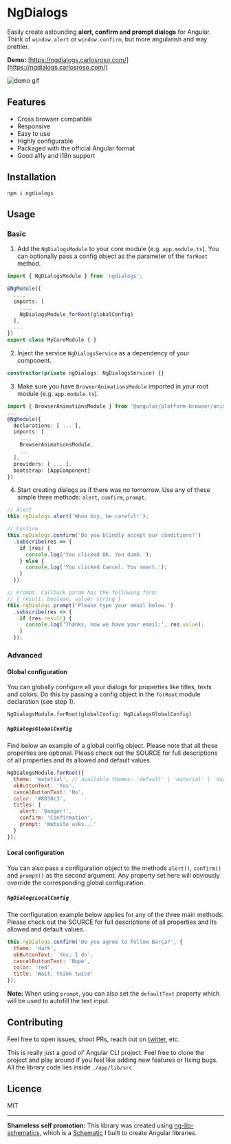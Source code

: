 # NgDialogs

Easily create astounding **alert, confirm and prompt dialogs** for Angular. Think of `window.alert` or `window.confirm`, but more angularish and way prettier.

**Demo:** [https://ngdialogs.carlosroso.com/](https://ngdialogs.carlosroso.com/)

![demo gif](https://user-images.githubusercontent.com/3689856/36462314-a970271a-1690-11e8-9949-183e0ce3bf54.gif)

## Features

- Cross browser compatible
- Responsive
- Easy to use
- Highly configurable
- Packaged with the official Angular format
- Good a11y and i18n support

## Installation

```
npm i ngdialogs
```

## Usage

### Basic

1. Add the `NgDialogsModule` to your core module (e.g. `app.module.ts`). You can optionally
pass a config object as the parameter of the `forRoot` method.

```typescript
import { NgDialogsModule } from 'ngdialogs';

@NgModule({
  ...,
  imports: [
    ...,
    NgDialogsModule.forRoot(globalConfig)
  ],
  ...
})
export class MyCoreModule { }
```

2. Inject the service `NgDialogsService` as a dependency of your component.

```typescript
constructor(private ngDialogs: NgDialogsService) {}
```

3. Make sure you have `BrowserAnimationsModule` imported in your root module (e.g. `app.module.ts`).

```typescript
import { BrowserAnimationsModule } from '@angular/platform-browser/animations';
...
@NgModule({
  declarations: [ ... ],
  imports: [
    ...,
    BrowserAnimationsModule,
    ...
  ],
  providers: [ ... ],
  bootstrap: [AppComponent]
})
```

4. Start creating dialogs as if there was no tomorrow. 
  Use any of these simple three methods: `alert`, `confirm`, `prompt`.

```typescript
// Alert
this.ngDialogs.alert('Whoa boy, be careful!');

// Confirm
this.ngDialogs.confirm('Do you blindly accept our conditions?')
  .subscribe(res => {
    if (res) {
      console.log('You clicked OK. You dumb.');
    } else {
      console.log('You clicked Cancel. You smart.');
    }
  });

// Prompt. Callback param has the following form:
// { result: boolean, value: string }
this.ngDialogs.prompt('Please type your email below.')
  .subscribe(res => {
    if (res.result) {
      console.log('Thanks, now we have your email:', res.value);
    }
  });

```

### Advanced

#### Global configuration

You can globally configure all your dialogs for properties like titles, texts and colors. Do this
by passing a config object in the `forRoot` module declaration (see step 1).

```
NgDialogsModule.forRoot(globalConfig: NgDialogsGlobalConfig)
``` 

##### `NgDialogsGlobalConfig`

Find below an example of a global config object. Please note that all these properties are
optional. Please check out the SOURCE for full descriptions of all properties and 
its allowed and default values.

```javascript
NgDialogsModule.forRoot({
  theme: 'material', // available themes: 'default' | 'material' | 'dark'
  okButtonText: 'Yes',
  cancelButtonText: 'No',
  color: '#8030c3',
  titles: {
    alert: 'Danger!',
    confirm: 'Confirmation',
    prompt: 'Website asks...'
  }
});
```

#### Local configuration

You can also pass a configuration object to the methods `alert()`, `confirm()` and `prompt()` as the 
second argument. Any property set here will obviously override the corresponding global configuration.

##### `NgDialogsLocalConfig`

The configuration example below applies for any of the three main methods. Please check out the 
SOURCE for full descriptions of all properties and its allowed and default values.

```javascript
this.ngDialogs.confirm('Do you agree to follow Barça?', {
  theme: 'dark',
  okButtonText: 'Yes, I do',
  cancelButtonText: 'Nope',
  color: 'red',
  title: 'Wait, think twice'
});
```

**Note:** When using `prompt`, you can also set the `defaultText` property which will be used to 
autofill the text input.

## Contributing

Feel free to open issues, shoot PRs, reach out on [twitter](https://twitter.com/caroso1222), etc.

This is really just a good ol' Angular CLI project. Feel free to clone the project and play around if you
feel like adding new features or fixing bugs. All the library code lies inside `./app/lib/src`. 

## Licence

MIT

---

**Shameless self promotion:** This library was created using [ng-lib-schematics](https://github.com/caroso1222/ng-lib-schematics), 
which is a [Schematic](https://blog.angular.io/schematics-an-introduction-dc1dfbc2a2b2) I built to create Angular libraries.